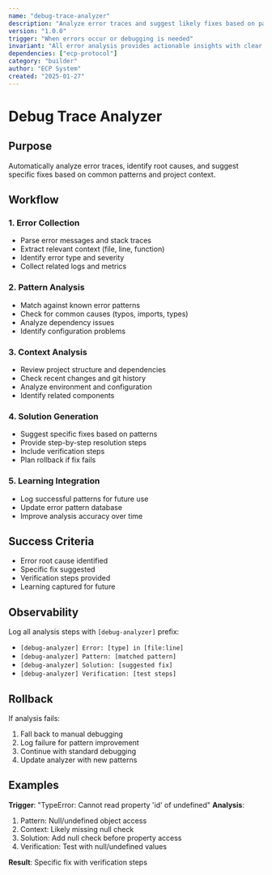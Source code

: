 ```yaml
---
name: "debug-trace-analyzer"
description: "Analyze error traces and suggest likely fixes based on patterns"
version: "1.0.0"
trigger: "When errors occur or debugging is needed"
invariant: "All error analysis provides actionable insights with clear next steps"
dependencies: ["ecp-protocol"]
category: "builder"
author: "ECP System"
created: "2025-01-27"
---
```


# Debug Trace Analyzer

## Purpose

Automatically analyze error traces, identify root causes, and suggest specific fixes based on common patterns and project context.

## Workflow

### 1. Error Collection
- Parse error messages and stack traces
- Extract relevant context (file, line, function)
- Identify error type and severity
- Collect related logs and metrics

### 2. Pattern Analysis
- Match against known error patterns
- Check for common causes (typos, imports, types)
- Analyze dependency issues
- Identify configuration problems

### 3. Context Analysis
- Review project structure and dependencies
- Check recent changes and git history
- Analyze environment and configuration
- Identify related components

### 4. Solution Generation
- Suggest specific fixes based on patterns
- Provide step-by-step resolution steps
- Include verification steps
- Plan rollback if fix fails

### 5. Learning Integration
- Log successful patterns for future use
- Update error pattern database
- Improve analysis accuracy over time

## Success Criteria

- Error root cause identified
- Specific fix suggested
- Verification steps provided
- Learning captured for future

## Observability

Log all analysis steps with `[debug-analyzer]` prefix:
- `[debug-analyzer] Error: [type] in [file:line]`
- `[debug-analyzer] Pattern: [matched pattern]`
- `[debug-analyzer] Solution: [suggested fix]`
- `[debug-analyzer] Verification: [test steps]`

## Rollback

If analysis fails:
1. Fall back to manual debugging
2. Log failure for pattern improvement
3. Continue with standard debugging
4. Update analyzer with new patterns

## Examples

**Trigger**: "TypeError: Cannot read property 'id' of undefined"
**Analysis**:
1. Pattern: Null/undefined object access
2. Context: Likely missing null check
3. Solution: Add null check before property access
4. Verification: Test with null/undefined values

**Result**: Specific fix with verification steps